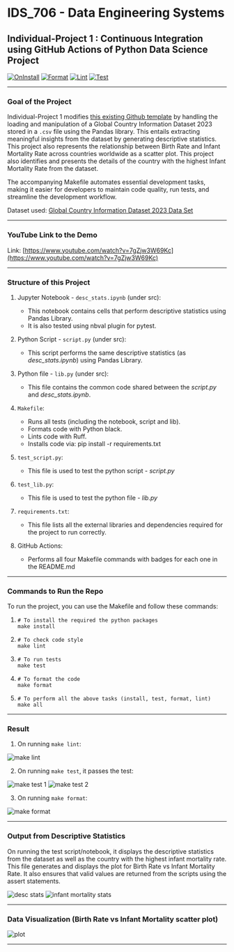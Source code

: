 # IDS_706 - Data Engineering Systems 
## Individual-Project 1 : Continuous Integration using GitHub Actions of Python Data Science Project

[![OnInstall](https://github.com/nogibjj/afraa_noureen-IDS_706-Individual_Project_1/actions/workflows/install.yml/badge.svg)](https://github.com/nogibjj/afraa_noureen-IDS_706-Individual_Project_1/actions/workflows/install.yml)
[![Format](https://github.com/nogibjj/afraa_noureen-IDS_706-Individual_Project_1/actions/workflows/format.yml/badge.svg)](https://github.com/nogibjj/afraa_noureen-IDS_706-Individual_Project_1/actions/workflows/format.yml)
[![Lint](https://github.com/nogibjj/afraa_noureen-IDS_706-Individual_Project_1/actions/workflows/lint.yml/badge.svg)](https://github.com/nogibjj/afraa_noureen-IDS_706-Individual_Project_1/actions/workflows/lint.yml)
[![Test](https://github.com/nogibjj/afraa_noureen-IDS_706-Individual_Project_1/actions/workflows/test.yml/badge.svg)](https://github.com/nogibjj/afraa_noureen-IDS_706-Individual_Project_1/actions/workflows/test.yml)
***

### Goal of the Project
Individual-Project 1 modifies [this existing Github template](https://github.com/afraa-n/IDS_706-Data_Engineering_Systems) by handling the loading and manipulation of a Global Country Information Dataset 2023 stored in a `.csv` file using the Pandas library. This entails extracting meaningful insights from the dataset by generating descriptive statistics. This project also represents the relationship between Birth Rate and Infant Mortality Rate across countries worldwide as a scatter plot. This project also identifies and presents the details of the country with the highest Infant Mortality Rate from the dataset. 

The accompanying Makefile automates essential development tasks, making it easier for developers to maintain code quality, run tests, and streamline the development workflow.

Dataset used: [Global Country Information Dataset 2023 Data Set](https://www.kaggle.com/datasets/nelgiriyewithana/countries-of-the-world-2023)

***

### YouTube Link to the Demo

Link: [https://www.youtube.com/watch?v=7gZjw3W69Kc](https://www.youtube.com/watch?v=7gZjw3W69Kc)

***

### Structure of this Project

1. Jupyter Notebook - `desc_stats.ipynb` (under src):
   - This notebook contains cells that perform descriptive statistics using Pandas Library.
   - It is also tested using nbval plugin for pytest.

2. Python Script - `script.py` (under src):
   - This script performs the same descriptive statistics (as *desc_stats.ipynb*) using Pandas Library.

3. Python file - `lib.py` (under src):
   - This file contains the common code shared between the *script.py* and *desc_stats.ipynb*.

4. `Makefile`:
   - Runs all tests (including the notebook, script and lib).
   - Formats code with Python black.
   - Lints code with Ruff.
   - Installs code via:  pip install -r requirements.txt

5. `test_script.py`:
   - This file is used to test the python script - *script.py*

6. `test_lib.py`:
   - This file is used to test the python file - *lib.py*

7. `requirements.txt`:
   -  This file lists all the external libraries and dependencies required for the project to run correctly. 

8. GitHub Actions:
   - Performs all four Makefile commands with badges for each one in the README.md

***
### Commands to Run the Repo

To run the project, you can use the Makefile and follow these commands:
1. ```
   # To install the required the python packages
   make install
   ```
2. ```
   # To check code style
   make lint
   ```
3. ```
   # To run tests
   make test
   ```
4. ```
   # To format the code
   make format
   ```
5. ```
   # To perform all the above tasks (install, test, format, lint)
   make all
   ```

***

### Result

1. On running ```make lint```:

![make lint](https://github.com/nogibjj/afraa_noureen-IDS_706-Individual_Project_1/assets/143756865/6493bb36-19c5-427b-9b37-d0513f4fe9bd)

2. On running ```make test```, it passes the test:

![make test 1](https://github.com/nogibjj/afraa_noureen-IDS_706-Individual_Project_1/assets/143756865/bfa12827-6271-4e73-be87-21f7d6df89d7)
![make test 2](https://github.com/nogibjj/afraa_noureen-IDS_706-Individual_Project_1/assets/143756865/60e6e999-94ca-46b6-984b-49bf164f2203)

3. On running ```make format```:

![make format](https://github.com/nogibjj/afraa_noureen-IDS_706-Individual_Project_1/assets/143756865/997903ed-2969-438a-aa92-8aaabc263844)

***

### Output from Descriptive Statistics

On running the test script/notebook, it displays the descriptive statistics from the dataset as well as the country with the highest infant mortality rate. This file generates and displays the plot for Birth Rate vs Infant Mortality Rate. It also ensures that valid values are returned from the scripts using the assert statements.

![desc stats](https://github.com/nogibjj/afraa_noureen-IDS_706-Individual_Project_1/assets/143756865/196bbf2b-d2c1-4382-872a-8f3f9419d9b7)
![infant mortality stats](https://github.com/nogibjj/afraa_noureen-IDS_706-Individual_Project_1/assets/143756865/efb37169-6de8-4ede-bead-b848a34406c0)

***

### Data Visualization (Birth Rate vs Infant Mortality scatter plot)

![plot](https://github.com/nogibjj/afraa_noureen-IDS_706-Individual_Project_1/assets/143756865/b9a0f5d2-15ee-4a91-b154-0b39cf374a24)

***
